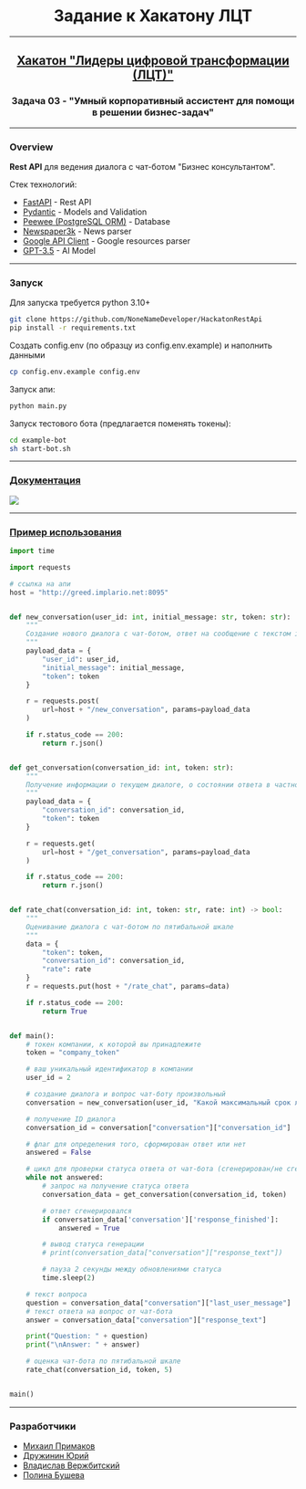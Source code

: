 <h1 align="center">Задание к Хакатону ЛЦТ</h1>

<hr>

<h2 align="center"><a href link="https://lk.leaders2023.innoagency.ru">Хакатон "Лидеры цифровой трансформации (ЛЦТ)"</a></h2>
<h3 align="center">Задача 03 - "Умный корпоративный ассистент для помощи в решении бизнес-задач"</h3>

<hr>

<h3>Overview</h3>

<b>Rest API</b> для ведения диалога с чат-ботом "Бизнес консультантом".

Стек технологий:
<ul>
    <li><a href="https://fastapi.tiangolo.com/">FastAPI</a> - Rest API</li>
    <li><a href="https://docs.pydantic.dev/latest/">Pydantic</a> - Models and Validation</li>
    <li><a href="https://docs.peewee-orm.com/en/latest/">Peewee (PostgreSQL ORM)</a> - Database</li>
    <li><a href="https://newspaper.readthedocs.io/en/latest/">Newspaper3k</a> - News parser</li>
    <li><a href="https://github.com/googleapis/google-api-python-client/blob/main/docs/README.md">Google API Client</a> - Google resources parser</li>
    <li><a href="https://openai.com/">GPT-3.5</a> - AI Model</li>
</ul>

<hr>
<a name="run"><h3>Запуск</h3></a>

Для запуска требуется python 3.10+
```bash
git clone https://github.com/NoneNameDeveloper/HackatonRestApi
pip install -r requirements.txt
```
Создать config.env (по образцу из config.env.example) и наполнить данными
```bash
cp config.env.example config.env
```
Запуск апи:
```bash
python main.py
```

Запуск тестового бота (предлагается поменять токены):
```bash
cd example-bot
sh start-bot.sh
```
<hr>

<h3><a href="http://greed.implario.net:8095/docs">Документация</a></h3>
<img src="https://i.ibb.co/528W9qq/image.png"></img>


<hr>

<h3><a href="http://greed.implario.net:8095/docs/example">Пример использования</a></h3>

```python
import time

import requests

# ссылка на апи
host = "http://greed.implario.net:8095"


def new_conversation(user_id: int, initial_message: str, token: str):
    """
    Создание нового диалога с чат-ботом, ответ на сообщение с текстом initial_message
    """
    payload_data = {
        "user_id": user_id,
        "initial_message": initial_message,
        "token": token
    }

    r = requests.post(
        url=host + "/new_conversation", params=payload_data
    )

    if r.status_code == 200:
        return r.json()


def get_conversation(conversation_id: int, token: str):
    """
    Получение информации о текущем диалоге, о состоянии ответа в частности
    """
    payload_data = {
        "conversation_id": conversation_id,
        "token": token
    }

    r = requests.get(
        url=host + "/get_conversation", params=payload_data
    )

    if r.status_code == 200:
        return r.json()


def rate_chat(conversation_id: int, token: str, rate: int) -> bool:
    """
    Оценивание диалога с чат-ботом по пятибальной шкале
    """
    data = {
        "token": token,
        "conversation_id": conversation_id,
        "rate": rate
    }
    r = requests.put(host + "/rate_chat", params=data)

    if r.status_code == 200:
        return True


def main():
    # токен компании, к которой вы принадлежите
    token = "company_token"

    # ваш уникальный идентификатор в компании
    user_id = 2

    # создание диалога и вопрос чат-боту произвольный
    conversation = new_conversation(user_id, "Какой максимальный срок лишения свободы в РФ?", token)

    # получение ID диалога
    conversation_id = conversation["conversation"]["conversation_id"]

    # флаг для определения того, сформирован ответ или нет
    answered = False

    # цикл для проверки статуса ответа от чат-бота (сгенерирован/не сгенерирован)
    while not answered:
        # запрос на получение статуса ответа
        conversation_data = get_conversation(conversation_id, token)

        # ответ сгенерировался
        if conversation_data['conversation']['response_finished']:
            answered = True

        # вывод статуса генерации
        # print(conversation_data["conversation"]["response_text"])

        # пауза 2 секунды между обновлениями статуса
        time.sleep(2)

    # текст вопроса
    question = conversation_data["conversation"]["last_user_message"]
    # текст ответа на вопрос от чат-бота
    answer = conversation_data["conversation"]["response_text"]

    print("Question: " + question)
    print("\nAnswer: " + answer)

    # оценка чат-бота по пятибальной шкале
    rate_chat(conversation_id, token, 5)


main()
```

<hr>

<h3>Разработчики</h3>
<ul>
    <li><a href="https://t.me/delfikpro">Михаил Примаков</a></li>
    <li><a href="https://t.me/PontiyCoder">Дружинин Юрий</a></li>
    <li><a href="https://t.me/wasodert">Владислав Вержбитский</a></li>
    <li><a href="https://t.me/Polina_Busheva">Полина Бушева</a></li>
</ul>